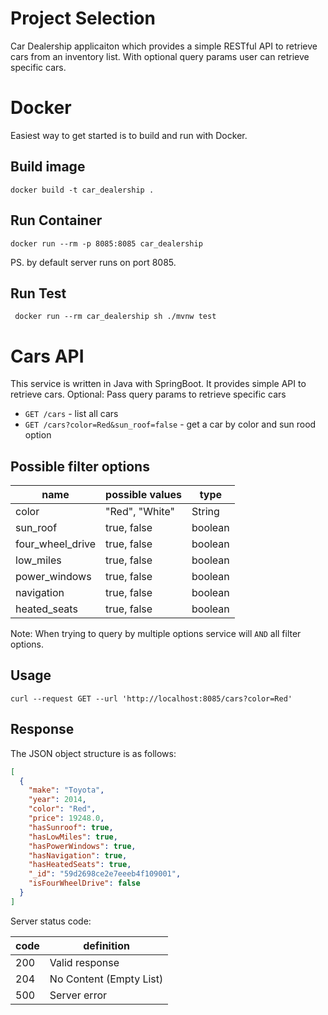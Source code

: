 # Project Selection

Car Dealership applicaiton which provides a simple RESTful API to retrieve cars from an inventory list. With optional query params user can retrieve specific cars.

# Docker

Easiest way to get started is to build and run with Docker.

## Build image

```
docker build -t car_dealership .
```

## Run Container

```
docker run --rm -p 8085:8085 car_dealership
```

PS. by default server runs on port 8085.

## Run Test

```
 docker run --rm car_dealership sh ./mvnw test
```

# Cars API

This service is written in Java with SpringBoot. It provides simple API to retrieve cars.
Optional: Pass query params to retrieve specific cars

- `GET /cars` - list all cars
- `GET /cars?color=Red&sun_roof=false` - get a car by color and sun rood option

## Possible filter options

| name             | possible values | type    |
| ---------------- | --------------- | ------- |
| color            | "Red", "White"  | String  |
| sun_roof         | true, false     | boolean |
| four_wheel_drive | true, false     | boolean |
| low_miles        | true, false     | boolean |
| power_windows    | true, false     | boolean |
| navigation       | true, false     | boolean |
| heated_seats     | true, false     | boolean |

Note: When trying to query by multiple options service will `AND` all filter options.

## Usage

```
curl --request GET --url 'http://localhost:8085/cars?color=Red'
```

## Response

The JSON object structure is as follows:

```json
[
  {
    "make": "Toyota",
    "year": 2014,
    "color": "Red",
    "price": 19248.0,
    "hasSunroof": true,
    "hasLowMiles": true,
    "hasPowerWindows": true,
    "hasNavigation": true,
    "hasHeatedSeats": true,
    "_id": "59d2698ce2e7eeeb4f109001",
    "isFourWheelDrive": false
  }
]
```

Server status code:

| code | definition              |
| ---- | ----------------------- |
| 200  | Valid response          |
| 204  | No Content (Empty List) |
| 500  | Server error            |
